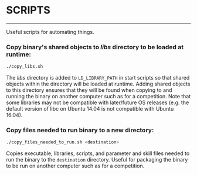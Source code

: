 # SCRIPTS
---

Useful scripts for automating things.

### Copy binary's shared objects to *libs* directory to be loaded at runtime:
```bash
./copy_libs.sh
```

The *libs* directory is added to `LD_LIBRARY_PATH` in start scripts so that shared objects within the directory will be loaded at runtime.  Adding shared objects to this directory ensures that they will be found when copying to and running the binary on another computer such as for a competition.  Note that some libraries may not be compatible with later/future OS releases (e.g. the default version of libc on Ubuntu 14.04 is not compatible with Ubuntu 16.04).

### Copy files needed to run binary to a new directory:
```bash
./copy_files_needed_to_run.sh <destination>
```

Copies executable, libraries, scripts, and parameter and skill files needed to run the binary to the `destination` directory.  Useful for packaging the binary to be run on another computer such as for a competition.